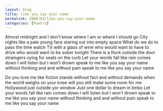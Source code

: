 ```yaml
---
layout: blog
title: like you say your name
permalink: 2000/03/like-you-say-your-name
categories: [Poetry]
---
```


Almost midnight and I don't know
where I am or where I should go
City nights like a pale young face
staring out into empty space
What do we do to pass the time
watch TV with a glass of wine
who would want to have to drive
who would want to be sober tonight
There is a flock outside the door
stramgers vying for seats on the curb
Let your words fall like rain comes down
I will listen but I won't drown
speak to me like you say your name
without thinking and and without pain
speak to me like you say your name

Do you love me like fiction stands
without fact and without demands
when the world weighs on your knee
will you still make some room for me
Hollywood just outside yor window
Just one dollar to dream in limbo
Let your words fall like rain comes down
I will listen but I won't drown
speak to me like you say your name
without thinking and and without pain
speak to me like you say your name
